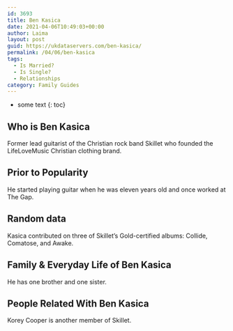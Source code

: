 ```yaml
---
id: 3693
title: Ben Kasica
date: 2021-04-06T10:49:03+00:00
author: Laima
layout: post
guid: https://ukdataservers.com/ben-kasica/
permalink: /04/06/ben-kasica
tags:
  - Is Married?
  - Is Single?
  - Relationships
category: Family Guides
---
```


* some text
{: toc}


## Who is Ben Kasica
                  
                  
                  
Former lead guitarist of the Christian rock band Skillet who founded the LifeLoveMusic Christian clothing brand.
                  
              
            
              
            
                
                
                
## Prior to Popularity
                  
                  
                  
He started playing guitar when he was eleven years old and once worked at The Gap.
                  
              
            
              
            
                
                
                
## Random data
                  
                  
                  
Kasica contributed on three of Skillet&#8217;s Gold-certified albums: Collide, Comatose, and Awake.
                  
              
            
              
            
                
                
                
## Family & Everyday Life of Ben Kasica
                  
                  
                  
He has one brother and one sister.
                  
              
            
              
            
                
                
                
## People Related With Ben Kasica
                  
                  
                  
Korey Cooper is another member of Skillet.
                  
              
            
              
            
                
              
            
              
              
            
            
              
            
          
          
          